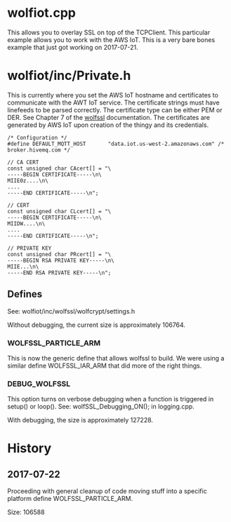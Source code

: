 # wolfiot.cpp

This allows you to overlay SSL on top of the TCPClient.  This particular
example allows you to work with the AWS IoT.   This is a very bare bones
example that just got working on 2017-07-21.

# wolfiot/inc/Private.h

This is currently where you set the AWS IoT hostname and certificates to communicate
with the AWT IoT service.  The certificate strings must have linefeeds to be parsed
correctly.  The certificate type can be either PEM or DER.  See Chapter 7 of the
[wolfssl](https://www.wolfssl.com/wolfSSL/Docs-wolfssl-manual-7-keys-and-certificates.html)
documentation.  The certificates are generated by AWS IoT upon creation of the thingy
and its credentials.

```
/* Configuration */
#define DEFAULT_MQTT_HOST       "data.iot.us-west-2.amazonaws.com" /* broker.hivemq.com */

// CA CERT
const unsigned char CAcert[] = "\
-----BEGIN CERTIFICATE-----\n\
MIIE0z....\n\
....
-----END CERTIFICATE-----\n";

// CERT
const unsigned char CLcert[] = "\
-----BEGIN CERTIFICATE-----\n\
MIIDW....\n\
....
-----END CERTIFICATE-----\n";

// PRIVATE KEY
const unsigned char PRcert[] = "\
-----BEGIN RSA PRIVATE KEY-----\n\
MIIE...\n\
-----END RSA PRIVATE KEY-----\n";
```

## Defines

See: wolfiot/inc/wolfssl/wolfcrypt/settings.h

Without debugging, the current size is approximately 106764.

### WOLFSSL_PARTICLE_ARM

This is now the generic define that allows wolfssl to build.  We were using
a similar define WOLFSSL_IAR_ARM that did more of the right things.

### DEBUG_WOLFSSL

This option turns on verbose debugging when a function is triggered in
setup() or loop().  See: wolfSSL_Debugging_ON(); in logging.cpp.

With debugging, the size is approximately 127228.

# History

## 2017-07-22 

Proceeding with general cleanup of code moving stuff into a specific platform define WOLFSSL_PARTICLE_ARM.

Size: 106588
